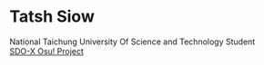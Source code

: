 # Tatsh Siow
National Taichung University Of Science and Technology Student\
[SDO-X Osu! Project](https://sites.google.com/view/sdo-x-global-fansite/downloads/fanmade-games/sdo-x-osu-project)
